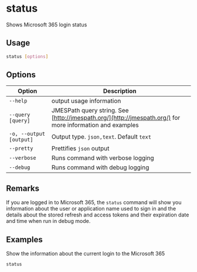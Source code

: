 # status

Shows Microsoft 365 login status

## Usage

```sh
status [options]
```

## Options

Option|Description
------|-----------
`--help`|output usage information
`--query [query]`|JMESPath query string. See [http://jmespath.org/](http://jmespath.org/) for more information and examples
`-o, --output [output]`|Output type. `json,text`. Default `text`
`--pretty`|Prettifies `json` output
`--verbose`|Runs command with verbose logging
`--debug`|Runs command with debug logging

## Remarks

If you are logged in to Microsoft 365, the `status` command will show you information about the user or application name used to sign in and the details about the stored refresh and access tokens and their expiration date and time when run in debug mode.

## Examples

Show the information about the current login to the Microsoft 365

```sh
status
```
